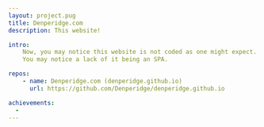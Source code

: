```yaml
---
layout: project.pug
title: Denperidge.com
description: This website!

intro:
    Now, you may notice this website is not coded as one might expect.
    You may notice a lack of it being an SPA.

repos:
    - name: Denperidge.com (denperidge.github.io)
      url: https://github.com/Denperidge/denperidge.github.io

achievements:
  - 
---
```

